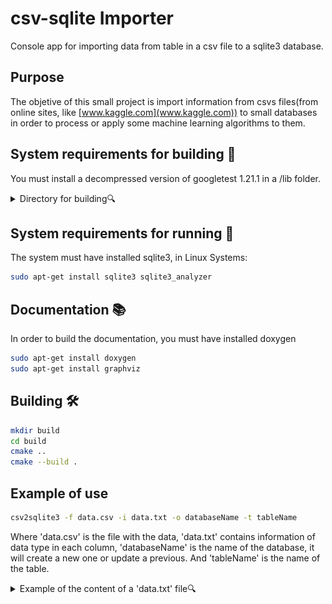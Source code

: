 # csv-sqlite Importer

Console app for importing data from table in a csv file to a sqlite3 database.

## Purpose

The objetive of this small project is import information from csvs files(from online sites, like [www.kaggle.com](www.kaggle.com)) to small databases in order to process or apply some machine learning algorithms to them.

## System requirements  for building 📝

You must install a decompressed version of googletest 1.21.1 in a /lib folder.
<details><summary>Directory for building🔍</summary><br>
<img alt="img" style="width:150px;" src="img/img.png">
</details>

## System requirements  for running 📝

The system must have installed sqlite3, in Linux Systems:

```bash
sudo apt-get install sqlite3 sqlite3_analyzer 
```

## Documentation 📚

In order to build the documentation, you must have installed doxygen

```bash
sudo apt-get install doxygen
sudo apt-get install graphviz
```

## Building 🛠️

```bash
mkdir build
cd build
cmake ..
cmake --build .
```

## Example of use

```bash
csv2sqlite3 -f data.csv -i data.txt -o databaseName -t tableName
```

Where 'data.csv' is the file with the data, 'data.txt' contains information of data type in each column, 'databaseName' is the name of the database, it will create a new one or update a previous. And 'tableName' is the name of the table.

<details><summary>Example of the content of a 'data.txt' file🔍</summary><br>

```bash
INT,TEXT,TEXT,INT
```

<details>


## Result

Tested importing 72274 registers (about 3.7 MB). 

## Licence 📄

This project is under ([MIT](https://choosealicense.com/licenses/mit/)) license. You can read the file [LICENSE.md](LICENSE.md) in order to learn how to use the material.
